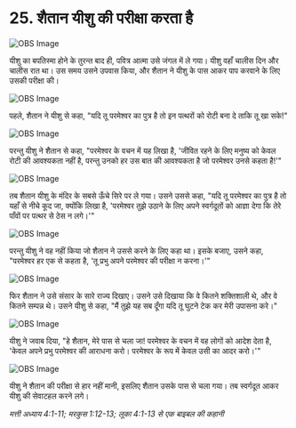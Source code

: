 # 25. शैतान यीशु की परीक्षा करता है

![OBS Image](https://cdn.door43.org/obs/jpg/360px/obs-en-25-01.jpg)

यीशु का बपतिस्मा होने के तुरन्त बाद ही, पवित्र आत्मा उसे जंगल में ले गया। यीशु वहाँ चालीस दिन और चालीस रात था। उस समय उसने उपवास किया, और शैतान ने यीशु के पास आकर पाप करवाने के लिए उसकी परीक्षा की।

![OBS Image](https://cdn.door43.org/obs/jpg/360px/obs-en-25-02.jpg)

पहले, शैतान ने यीशु से कहा, "यदि तू परमेश्वर का पुत्र है तो इन पत्थरों को रोटी बना दे ताकि तू खा सके!"

![OBS Image](https://cdn.door43.org/obs/jpg/360px/obs-en-25-03.jpg)

परन्तु यीशु ने शैतान से कहा, "परमेश्वर के वचन में यह लिखा है, 'जीवित रहने के लिए मनुष्य को केवल रोटी की आवश्यकता नहीं है, परन्तु उनको हर उस बात की आवश्यकता है जो परमेश्वर उनसे कहता है!'"

![OBS Image](https://cdn.door43.org/obs/jpg/360px/obs-en-25-04.jpg)

तब शैतान यीशु के मंदिर के सबसे ऊँचे सिरे पर ले गया। उसने उससे कहा, "यदि तू परमेश्वर का पुत्र है तो यहाँ से नीचे कूद जा, क्योंकि लिखा है, 'परमेश्वर तुझे उठाने के लिए अपने स्वर्गदूतों को आज्ञा देगा कि तेरे पाँवों पर पत्थर से ठेस न लगे।'"

![OBS Image](https://cdn.door43.org/obs/jpg/360px/obs-en-25-05.jpg)

परन्तु यीशु ने वह नहीं किया जो शैतान ने उससे करने के लिए कहा था। इसके बजाए, उसने कहा, "परमेश्वर हर एक से कहता है, 'तू प्रभु अपने परमेश्वर की परीक्षा न करना।'"

![OBS Image](https://cdn.door43.org/obs/jpg/360px/obs-en-25-06.jpg)

फिर शैतान ने उसे संसार के सारे राज्य दिखाए। उसने उसे दिखाया कि वे कितने शक्तिशाली थे, और वे कितने सम्पन्न थे। उसने यीशु से कहा, "मैं तुझे यह सब दूँगा यदि तू घुटने टेक कर मेरी उपासना करे।"

![OBS Image](https://cdn.door43.org/obs/jpg/360px/obs-en-25-07.jpg)

यीशु ने जवाब दिया, "हे शैतान, मेरे पास से चला जा! परमेश्वर के वचन में वह लोगों को आदेश देता है, 'केवल अपने प्रभु परमेश्वर की आराधना करो। परमेश्वर के रूप में केवल उसी का आदर करो।'"

![OBS Image](https://cdn.door43.org/obs/jpg/360px/obs-en-25-08.jpg)

यीशु ने शैतान की परीक्षा से हार नहीं मानी, इसलिए शैतान उसके पास से चला गया। तब स्वर्गदूत आकर यीशु की सेवाटहल करने लगे।

_मत्ती अध्याय 4:1-11; मरकुस 1:12-13; लूका 4:1-13 से एक बाइबल की कहानी_
